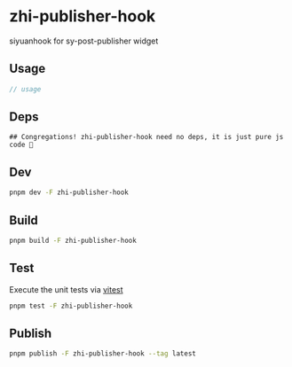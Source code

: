 # zhi-publisher-hook

siyuanhook for sy-post-publisher widget

## Usage

```js
// usage
```

## Deps

```
## Congregations! zhi-publisher-hook need no deps, it is just pure js code 🎉
```

## Dev

```bash
pnpm dev -F zhi-publisher-hook
```

## Build

```bash
pnpm build -F zhi-publisher-hook
```

## Test

Execute the unit tests via [vitest](https://vitest.dev)

```bash
pnpm test -F zhi-publisher-hook
```

## Publish

```bash
pnpm publish -F zhi-publisher-hook --tag latest
```
